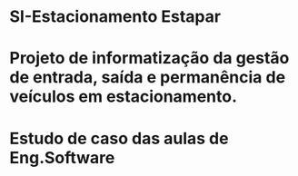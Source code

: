 # SI-Estacionamento Estapar
# Projeto de informatização da gestão de entrada, saída e permanência de veículos em estacionamento.
# Estudo de caso das aulas de Eng.Software
